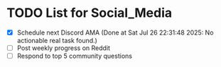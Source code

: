 # TODO List for Social_Media

- [x] Schedule next Discord AMA  (Done at Sat Jul 26 22:31:48 2025: No actionable real task found.)
- [ ] Post weekly progress on Reddit
- [ ] Respond to top 5 community questions